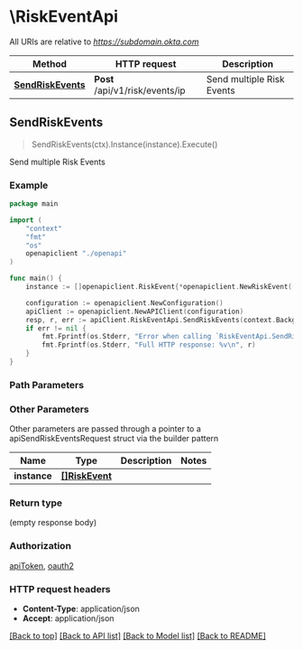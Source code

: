 # \RiskEventApi

All URIs are relative to *https://subdomain.okta.com*

Method | HTTP request | Description
------------- | ------------- | -------------
[**SendRiskEvents**](RiskEventApi.md#SendRiskEvents) | **Post** /api/v1/risk/events/ip | Send multiple Risk Events



## SendRiskEvents

> SendRiskEvents(ctx).Instance(instance).Execute()

Send multiple Risk Events



### Example

```go
package main

import (
    "context"
    "fmt"
    "os"
    openapiclient "./openapi"
)

func main() {
    instance := []openapiclient.RiskEvent{*openapiclient.NewRiskEvent([]openapiclient.RiskEventSubject{*openapiclient.NewRiskEventSubject("Ip_example")})} // []RiskEvent | 

    configuration := openapiclient.NewConfiguration()
    apiClient := openapiclient.NewAPIClient(configuration)
    resp, r, err := apiClient.RiskEventApi.SendRiskEvents(context.Background()).Instance(instance).Execute()
    if err != nil {
        fmt.Fprintf(os.Stderr, "Error when calling `RiskEventApi.SendRiskEvents``: %v\n", err)
        fmt.Fprintf(os.Stderr, "Full HTTP response: %v\n", r)
    }
}
```

### Path Parameters



### Other Parameters

Other parameters are passed through a pointer to a apiSendRiskEventsRequest struct via the builder pattern


Name | Type | Description  | Notes
------------- | ------------- | ------------- | -------------
 **instance** | [**[]RiskEvent**](RiskEvent.md) |  | 

### Return type

 (empty response body)

### Authorization

[apiToken](../README.md#apiToken), [oauth2](../README.md#oauth2)

### HTTP request headers

- **Content-Type**: application/json
- **Accept**: application/json

[[Back to top]](#) [[Back to API list]](../README.md#documentation-for-api-endpoints)
[[Back to Model list]](../README.md#documentation-for-models)
[[Back to README]](../README.md)


